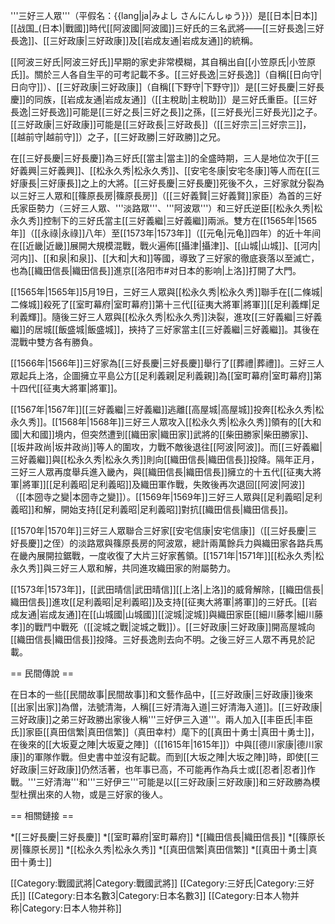 '''三好三人眾'''（平假名：{{lang|ja|みよし さんにんしゅう}}）是[[日本|日本]][[战国_(日本)|戰國]]時代[[阿波國|阿波國]]三好氏的三名武將——[[三好長逸|三好長逸]]、[[三好政康|三好政康]]及[[岩成友通|岩成友通]]的統稱。

[[阿波三好氏|阿波三好氏]]早期的家史非常模糊，其自稱出自[[小笠原氏|小笠原氏]]。關於三人各自生平的可考記載不多。[[三好長逸|三好長逸]]（自稱[[日向守|日向守]]）、[[三好政康|三好政康]]（自稱[[下野守|下野守]]）是[[三好長慶|三好長慶]]的同族，[[岩成友通|岩成友通]]（[[主稅助|主稅助]]）是三好氏重臣。[[三好長逸|三好長逸]]可能是[[三好之長|三好之長]]之孫，[[三好長光|三好長光]]之子。[[三好政康|三好政康]]可能是[[三好政長|三好政長]]（[[三好宗三|三好宗三]]，[[越前守|越前守]]）之子，[[三好政勝|三好政勝]]之兄。

在[[三好長慶|三好長慶]]為三好氏[[當主|當主]]的全盛時期，三人是地位次于[[三好義興|三好義興]]、[[松永久秀|松永久秀]]、[[安宅冬康|安宅冬康]]等人而在[[三好康長|三好康長]]之上的大將。[[三好長慶|三好長慶]]死後不久，三好家就分裂為以三好三人眾和[[篠原長房|篠原長房]]（[[三好義賢|三好義賢]]家臣）為首的三好氏家臣勢力（三好三人眾、'''淡路眾'''、'''阿波眾'''）和三好氏逆臣[[松永久秀|松永久秀]]控制下的三好氏當主[[三好義繼|三好義繼]]兩派。雙方在[[1565年|1565年]]（[[永祿|永祿]]八年）至[[1573年|1573年]]（[[元龟|元龟]]四年）的近十年间在[[近畿|近畿]]展開大規模混戰，戰火遍佈[[攝津|攝津]]、[[山城|山城]]、[[河内|河内]]、[[和泉|和泉]]、[[大和|大和]]等國，導致了三好家的徹底衰落以至滅亡，也為[[織田信長|織田信長]]進京[[洛阳市#对日本的影响|上洛]]打開了大門。

[[1565年|1565年]]5月19日，三好三人眾與[[松永久秀|松永久秀]]聯手在[[二條城|二條城]]殺死了[[室町幕府|室町幕府]]第十三代[[征夷大將軍|將軍]][[足利義輝|足利義輝]]。隨後三好三人眾與[[松永久秀|松永久秀]]決裂，進攻[[三好義繼|三好義繼]]的居城[[飯盛城|飯盛城]]，挾持了三好家當主[[三好義繼|三好義繼]]。其後在混戰中雙方各有勝負。

[[1566年|1566年]]三好家為[[三好長慶|三好長慶]]舉行了[[葬禮|葬禮]]。三好三人眾起兵上洛，企圖擁立平島公方[[足利義親|足利義親]]為[[室町幕府|室町幕府]]第十四代[[征夷大將軍|將軍]]。

[[1567年|1567年]][[三好義繼|三好義繼]]逃離[[高屋城|高屋城]]投奔[[松永久秀|松永久秀]]。[[1568年|1568年]]三好三人眾攻入[[松永久秀|松永久秀]]領有的[[大和國|大和國]]境内，但突然遭到[[織田家|織田家]]武將的[[柴田勝家|柴田勝家]]、[[坂井政尚|坂井政尚]]等人的圍攻，力戰不敵後退往[[阿波|阿波]]。而[[三好義繼|三好義繼]]與[[松永久秀|松永久秀]]則向[[織田信長|織田信長]]投降。隔年正月，三好三人眾再度舉兵進入畿內，與[[織田信長|織田信長]]擁立的十五代[[征夷大將軍|將軍]][[足利義昭|足利義昭]]及織田軍作戰，失敗後再次退回[[阿波|阿波]]（[[本圀寺之變|本圀寺之變]]）。[[1569年|1569年]]三好三人眾與[[足利義昭|足利義昭]]和解，開始支持[[足利義昭|足利義昭]]對抗[[織田信長|織田信長]]。

[[1570年|1570年]]三好三人眾聯合三好家[[安宅信康|安宅信康]]（[[三好長慶|三好長慶]]之侄）的淡路眾與篠原長房的阿波眾，總計兩萬餘兵力與織田家各路兵馬在畿內展開拉鋸戰，一度收復了大片三好家舊領。[[1571年|1571年]][[松永久秀|松永久秀]]與三好三人眾和解，共同進攻織田家的附屬勢力。

[[1573年|1573年]]，[[武田晴信|武田晴信]][[上洛|上洛]]的威脅解除，[[織田信長|織田信長]]進攻[[足利義昭|足利義昭]]及支持[[征夷大將軍|將軍]]的三好氏。[[岩成友通|岩成友通]]在[[山城國|山城國]][[淀城|淀城]]與織田家臣[[細川藤孝|細川藤孝]]的戰鬥中戰死（[[淀城之戰|淀城之戰]]）。[[三好政康|三好政康]]開高屋城向[[織田信長|織田信長]]投降。三好長逸則去向不明。之後三好三人眾不再見於記載。

== 民間傳說 ==

在日本的一些[[民間故事|民間故事]]和文藝作品中，[[三好政康|三好政康]]後來[[出家|出家]]為僧，法號清海，人稱[[三好清海入道|三好清海入道]]。[[三好政康|三好政康]]之弟三好政勝出家後人稱'''三好伊三入道'''。兩人加入[[丰臣氏|丰臣氏]]家臣[[真田信繁|真田信繁]]（真田幸村）麾下的[[真田十勇士|真田十勇士]]，在後來的[[大坂夏之陣|大坂夏之陣]]（[[1615年|1615年]]）中與[[德川家康|德川家康]]的軍隊作戰。但史書中並沒有記載。而到[[大坂之陣|大坂之陣]]時，即使[[三好政康|三好政康]]仍然活著，也年事已高，不可能再作為兵士或[[忍者|忍者]]作戰。'''三好清海'''和'''三好伊三'''可能是以[[三好政康|三好政康]]和三好政勝為模型杜撰出來的人物，或是三好家的後人。

== 相關鏈接 ==

*[[三好長慶|三好長慶]]
*[[室町幕府|室町幕府]]
*[[織田信長|織田信長]]
*[[篠原长房|篠原长房]]
*[[松永久秀|松永久秀]]
*[[真田信繁|真田信繁]]
*[[真田十勇士|真田十勇士]]

[[Category:戰國武將|Category:戰國武將]]
[[Category:三好氏|Category:三好氏]]
[[Category:日本名數3|Category:日本名數3]]
[[Category:日本人物并称|Category:日本人物并称]]